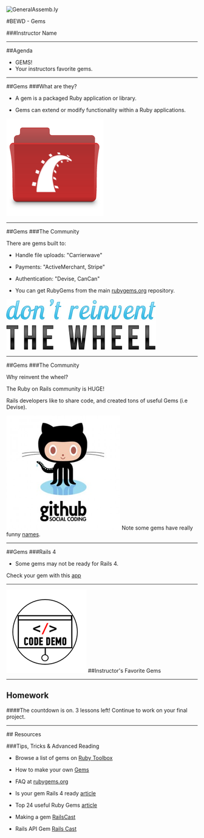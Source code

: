 ![GeneralAssemb.ly](https://github.com/generalassembly/ga-ruby-on-rails-for-devs/raw/master/images/ga.png "GeneralAssemb.ly")

#BEWD - Gems

###Instructor Name


---


##Agenda

*	GEMS!
*	Your instructors favorite gems.


---


##Gems
###What are they?

*	A gem is a packaged Ruby application or library. 

*	Gems can extend or modify functionality within a Ruby applications.

![Ruby Folder](../../assets/ruby/ruby_folder_icon.png)


---
	

##Gems
###The Community

There are gems built to:

*	Handle file uploads: "Carrierwave"
*	Payments: "ActiveMerchant, Stripe"
*	Authentication: "Devise, CanCan"

*	You can get RubyGems from the main [rubygems.org](rubygems.org) repository.


![](../../assets/rails/dont-reinvent-the-wheel.jpg)


---

##Gems
###The Community

Why reinvent the wheel?

The Ruby on Rails community is HUGE! 


Rails developers like to share code, and created tons of useful Gems (i.e Devise).

![Social Coding](../../assets/rails/social_coding.jpg)
 Note some gems have really funny [names](http://unethicalblogger.com/2011/11/13/ten-poorly-chosen-gem-names.html). 


---


##Gems
###Rails 4

*	Some gems may not be ready for Rails 4.

Check your gem with this [app](http://ready4rails4.net/gemfile_check/new)

---



<img id ='icon' src="../../assets/ICL_icons/Code_along_icon_md.png">
##Instructor's Favorite Gems


---



## Homework

####The countdown is on. 
3 lessons left!
Continue to work on your final project. 

---



<div id="resources">
## Resources

###Tips, Tricks & Advanced Reading

*	Browse a list of gems on [Ruby Toolbox](https://www.ruby-toolbox.com/categories/by_name)

* 	How to make your own [Gems](http://docs.rubygems.org/read/chapter/27)

*	FAQ at [rubygems.org](http://docs.rubygems.org/read/book/3)

*	Is your gem Rails 4 ready [article](http://www.frodsan.com/gemfile-ready-for-rails4)

*	Top 24 useful Ruby Gems [article](http://net.tutsplus.com/articles/web-roundups/24-extremely-useful-ruby-gems-for-web-development/)

*	Making a gem [RailsCast](http://railscasts.com/episodes/135-making-a-gem)

*	Rails API Gem [Rails Cast]( http://railscasts.com/episodes/348-the-rails-api-gem)



